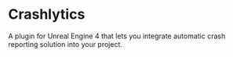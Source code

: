 # Crashlytics
A plugin for Unreal Engine 4 that lets you integrate automatic crash reporting solution into your project.

